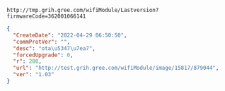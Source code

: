 `http://tmp.grih.gree.com/wifiModule/Lastversion?firmwareCode=362001066141`

```json
{
  "CreateDate": "2022-04-29 06:50:50",
  "commProtVer": "",
  "desc": "ota\u5347\u7ea7",
  "forcedUpgrade": 0,
  "r": 200,
  "url": "http://test.grih.gree.com/wifiModule/image/15817/879044",
  "ver": "1.03"
}
```